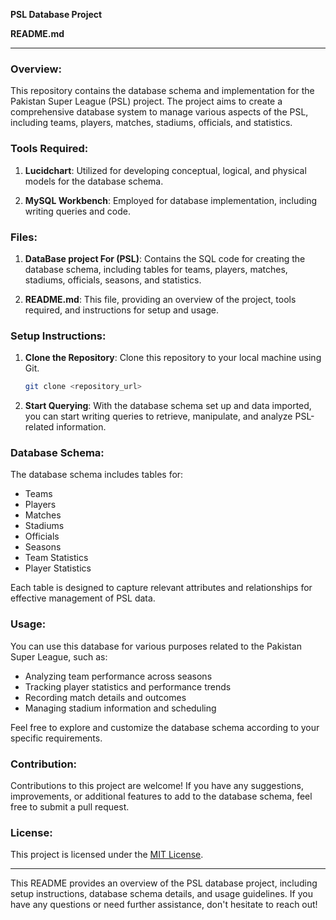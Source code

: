 **PSL Database Project**

**README.md**

---

### Overview:

This repository contains the database schema and implementation for the Pakistan Super League (PSL) project. The project aims to create a comprehensive database system to manage various aspects of the PSL, including teams, players, matches, stadiums, officials, and statistics.

### Tools Required:

1. **Lucidchart**: Utilized for developing conceptual, logical, and physical models for the database schema.

2. **MySQL Workbench**: Employed for database implementation, including writing queries and code.

### Files:

1. **DataBase project For (PSL)**: Contains the SQL code for creating the database schema, including tables for teams, players, matches, stadiums, officials, seasons, and statistics.

3. **README.md**: This file, providing an overview of the project, tools required, and instructions for setup and usage.

### Setup Instructions:

1. **Clone the Repository**: Clone this repository to your local machine using Git.

   ```bash
   git clone <repository_url>
   ```

4. **Start Querying**: With the database schema set up and data imported, you can start writing queries to retrieve, manipulate, and analyze PSL-related information.

### Database Schema:

The database schema includes tables for:

- Teams
- Players
- Matches
- Stadiums
- Officials
- Seasons
- Team Statistics
- Player Statistics

Each table is designed to capture relevant attributes and relationships for effective management of PSL data.

### Usage:

You can use this database for various purposes related to the Pakistan Super League, such as:

- Analyzing team performance across seasons
- Tracking player statistics and performance trends
- Recording match details and outcomes
- Managing stadium information and scheduling

Feel free to explore and customize the database schema according to your specific requirements.

### Contribution:

Contributions to this project are welcome! If you have any suggestions, improvements, or additional features to add to the database schema, feel free to submit a pull request.

### License:

This project is licensed under the [MIT License](LICENSE).

---

This README provides an overview of the PSL database project, including setup instructions, database schema details, and usage guidelines. If you have any questions or need further assistance, don't hesitate to reach out!
